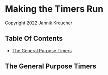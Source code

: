 # Making the Timers Run

Copyright 2022  Jannik Kreucher

## Table Of Contents
  - [The General Purpose Timers](#the-systick-timer)


## The General Purpose Timers
